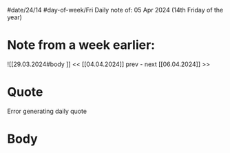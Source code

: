 
#date/24/14
#day-of-week/Fri
Daily note of: 05 Apr 2024 (14th Friday of the year)
# Note from a week earlier:
![[29.03.2024#body ]]
 << [[04.04.2024]] prev - next [[06.04.2024]] >>
# Quote

Error generating daily quote
# Body


